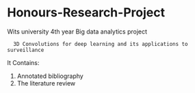 # Honours-Research-Project
Wits university 4th year Big data analytics project

      3D Convolutions for deep learning and its applications to surveillance

It Contains:
  1. Annotated bibliography
  2. The literature review
 

